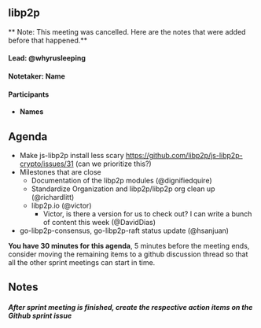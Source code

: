 ## libp2p

** Note: This meeting was cancelled. Here are the notes that were added before that happened.**

#### Lead: @whyrusleeping
#### Notetaker: __Name__

#### Participants

- __Names__

## Agenda

- Make js-libp2p install less scary https://github.com/libp2p/js-libp2p-crypto/issues/31 (can we prioritize this?)
- Milestones that are close
  - Documentation of the libp2p modules (@dignifiedquire)
  - Standardize Organization and libp2p/libp2p org clean up (@richardlitt)
  - libp2p.io (@victor)
    - Victor, is there a version for us to check out? I can write a bunch of content this week (@DavidDias)
- go-libp2p-consensus, go-libp2p-raft status update (@hsanjuan)

**You have 30 minutes for this agenda**, 5 minutes before the meeting ends, consider moving the remaining items to a github discussion thread so that all the other sprint meetings can start in time.

## Notes


##### After sprint meeting is finished, create the respective action items on the Github sprint issue

